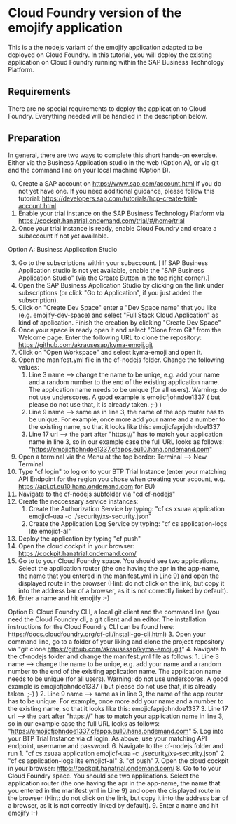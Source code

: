 # Cloud Foundry version of the emojify application

This is a the nodejs variant of the emojify application adapted to be deployed on Cloud Foundry.
In this tutorial, you will deploy the existing application on Cloud Foundry running within the SAP Business Technology Platform.

## Requirements

There are no special requirements to deploy the application to Cloud Foundry. Everything needed will be handled in the description below.  

## Preparation

In general, there are two ways to complete this short hands-on exercise.
Either via the Business Application studio in the web (Option A), or via git and the command line on your local machine (Option B).

0. Create a SAP account on https://www.sap.com/account.html if you do not yet have one. If you need additional guidance, please follow this tutorial: https://developers.sap.com/tutorials/hcp-create-trial-account.html
1. Enable your trial instance on the SAP Business Technology Platform via https://cockpit.hanatrial.ondemand.com/trial/#/home/trial
2. Once your trial instance is ready, enable Cloud Foundry and create a subaccount if not yet available.

Option A: Business Application Studio

3. Go to the subscriptions within your subaccount. [ If SAP Business Application studio is not yet available, enable the "SAP Business Application Studio" (via the Create Button in the top right corner).]
4. Open the SAP Business Application Studio by clicking on the link under subscriptions (or click "Go to Application", if you just added the subscription).
5. Click on "Create Dev Space" enter a "Dev Space name" that you like (e.g. emojify-dev-space) and select "Full Stack Cloud Application" as kind of application. Finish the creation by clicking "Create Dev Space"
6. Once your space is ready open it and select "Clone from Git" from the Welcome page. Enter the following URL to clone the repository: https://github.com/akrausesap/kyma-emoji.git
7. Click on "Open Workspace" and select kyma-emoji and open it. 
7. Open the manifest.yml file in the cf-nodejs folder. Change the following values:
    1. Line 3 name -->  change the name to be uniqe, e.g. add your name and a random number to the end of the existing application name. The application name needs to be unique (for all users). Warning: do not use underscores. A good example is emojicfjohndoe1337 ( but please do not use that, it is already taken. ;-) )
    2. Line 9 name --> same as in line 3, the name of the app router has to be unique. For example, once more add your name and a number to the existing name, so that it looks like this: emojicfaprjohndoe1337
    3. Line 17 url --> the part after "https://" has to match your application name in line 3, so in our example case the full URL looks as follows: "https://emojicfjohndoe1337.cfapps.eu10.hana.ondemand.com"
8. Open a terminal via the Menu at the top border: Terminal --> New Terminal
9. Type "cf login" to log on to your BTP Trial Instance (enter your matching API Endpoint for the region you chose when creating your account, e.g. https://api.cf.eu10.hana.ondemand.com for EU)
10. Navigate to the cf-nodejs subfolder via "cd cf-nodejs"
11. Create the neccessary service instances: 
    1. Create the Authorization Service by typing:     "cf cs xsuaa application emojicf-uaa -c ./security/xs-security.json"
    2. Create the Application Log Service by typing:   "cf cs application-logs lite emojicf-al"
12. Deploy the application by typing                   "cf push"
13. Open the cloud cockpit in your browser: https://cockpit.hanatrial.ondemand.com/
14. Go to to your Cloud Foundry space. You should see two applications. Select the application router (the one having the apr in the app-name, the name that you entered in the manifest.yml in Line 9) and open the displayed route in the browser (Hint: do not click on the link, but copy it into the address bar of a browser, as it is not correctly linked by default). 
15. Enter a name and hit emojify :-)

Option B: Cloud Foundry CLI, a local git client and the command line 
(you need  the Cloud Foundry cli, a git client and an editor. The installation instructions for the Cloud Foundry CLI can be found here: https://docs.cloudfoundry.org/cf-cli/install-go-cli.html)
3. Open your command line, go to a folder of your liking and clone the project repository via "git clone https://github.com/akrausesap/kyma-emoji.git"
4. Navigate to the cf-nodejs folder and change the manifest.yml file as follows:
    1. Line 3 name -->  change the name to be uniqe, e.g. add your name and a random number to the end of the existing application name. The application name needs to be unique (for all users). Warning: do not use underscores. A good example is emojicfjohndoe1337 ( but please do not use that, it is already taken. ;-) )
    2. Line 9 name --> same as in line 3, the name of the app router has to be unique. For example, once more add your name and a number to the existing name, so that it looks like this: emojicfaprjohndoe1337
    3. Line 17 url --> the part after "https://" has to match your application name in line 3, so in our example case the full URL looks as follows: "https://emojicfjohndoe1337.cfapps.eu10.hana.ondemand.com"
5. Log into your BTP Trial Instance via cf login. As above, use your matching API endpoint, username and password.
6. Navigate to the cf-nodejs folder and run
    1. "cf cs xsuaa application emojicf-uaa -c ./security/xs-security.json"
    2. "cf cs application-logs lite emojicf-al"
    3. "cf push"
7. Open the cloud cockpit in your browser: https://cockpit.hanatrial.ondemand.com/
8. Go to to your Cloud Foundry space. You should see two applications. Select the application router (the one having the apr in the app-name, the name that you entered in the manifest.yml in Line 9) and open the displayed route in the browser (Hint: do not click on the link, but copy it into the address bar of a browser, as it is not correctly linked by default). 
9. Enter a name and hit emojify :-)